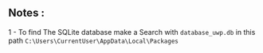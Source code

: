 ## Notes : 
1 - To find The SQLite database make a Search with `database_uwp.db` in this path  `C:\Users\CurrentUser\AppData\Local\Packages`
